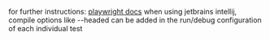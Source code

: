 for further instructions: [playwright docs](https://playwright.dev/docs/intro)
when using jetbrains intellij, compile options like --headed can be added in the run/debug configuration of each individual test
